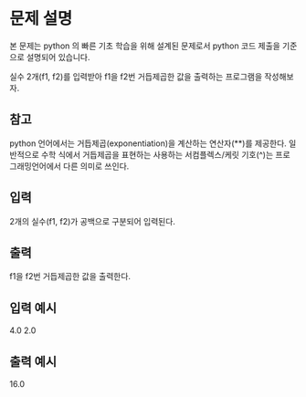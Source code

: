 # 문제 설명

본 문제는 python 의 빠른 기초 학습을 위해 설계된 문제로서 python 코드 제출을 기준으로 설명되어 있습니다.

실수 2개(f1, f2)를 입력받아
f1을 f2번 거듭제곱한 값을 출력하는 프로그램을 작성해보자.

## 참고

python 언어에서는 거듭제곱(exponentiation)을 계산하는 연산자(\*\*)를 제공한다.
일반적으로 수학 식에서 거듭제곱을 표현하는 사용하는 서컴플렉스/케릿 기호(^)는 프로그래밍언어에서 다른 의미로 쓰인다.

## 입력

2개의 실수(f1, f2)가 공백으로 구분되어 입력된다.

## 출력

f1을 f2번 거듭제곱한 값을 출력한다.

## 입력 예시

4.0 2.0

## 출력 예시

16.0
